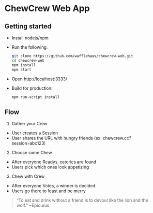 # ChewCrew Web App

## Getting started

- Install nodejs/npm
- Run the following:

	```bash
	git clone https://github.com/wafflehaus/chewcrew-web.git
	cd chewcrew-web
	npm install
	npm start
	```

- Open http://localhost:3333/
- Build for production: 

	```bash
	npm run-script install
	```

## Flow

1. Gather your Crew
  - User creates a Session
  - User shares the URL with hungry friends (ex: chewcrew.cc?session=abc123)
2. Choose some Chew
  - After everyone Readys, eateries are found
  - Users pick which ones look appetizing
3. Chew with Crew
  - After everyone Votes, a winner is decided
  - Users go there to feast and be merry

> “To eat and drink without a friend is to devour like the lion and the wolf.” ~Epicurus
